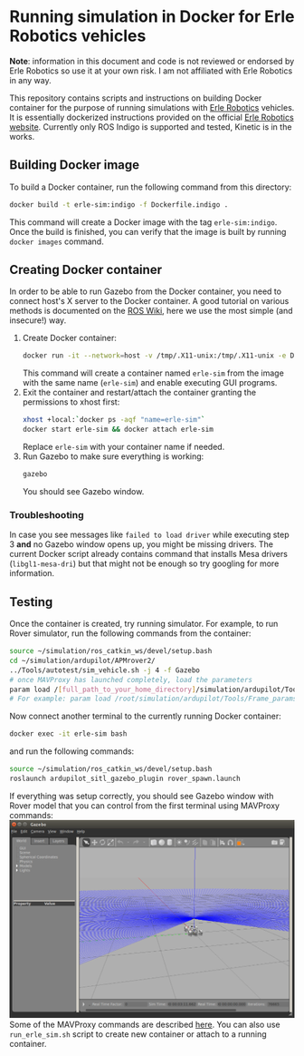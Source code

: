 # Running simulation in Docker for Erle Robotics vehicles
**Note**: information in this document and code is not reviewed or endorsed by Erle Robotics so use it at your own risk. I am not affiliated with Erle Robotics in any way.

This repository contains scripts and instructions on building Docker container for the purpose of running simulations with [Erle Robotics](http://erlerobotics.com/) vehicles. It is essentially dockerized instructions provided on the official  [Erle Robotics website](http://docs.erlerobotics.com/simulation). Currently only ROS Indigo is supported and tested, Kinetic is in the works.

## Building Docker image
To build a Docker container, run the following command from this directory:
```sh
docker build -t erle-sim:indigo -f Dockerfile.indigo .
```
This command will create a Docker image with the tag ```erle-sim:indigo```. Once the build is finished, you can verify that the image is built by running ```docker images``` command.

## Creating Docker container
In order to be able to run Gazebo from the Docker container, you need to connect host's X server to the Docker container. A good tutorial on various methods is documented on the [ROS Wiki](http://wiki.ros.org/docker/Tutorials/GUI), here we use the most simple (and insecure!) way.
1. Create Docker container:
    ```sh
    docker run -it --network=host -v /tmp/.X11-unix:/tmp/.X11-unix -e DISPLAY=unix${DISPLAY} --name=erle-sim erle-sim:indigo bash
    ```
    This command will create a container named ```erle-sim``` from the image with the same name (```erle-sim```) and enable executing GUI programs.
2. Exit the container and restart/attach the container granting the permissions to xhost first:
    ```sh
    xhost +local:`docker ps -aqf "name=erle-sim"`
    docker start erle-sim && docker attach erle-sim
    ```
    Replace ```erle-sim``` with your container name if needed.
3. Run Gazebo to make sure everything is working:
    ```sh
    gazebo
    ```
    You should see Gazebo window.
### Troubleshooting
In case you see messages like ```failed to load driver``` while executing step 3 **and** no Gazebo window opens up, you might be missing drivers. The current Docker script already contains command that installs Mesa drivers (```libgl1-mesa-dri```) but that might not be enough so try googling for more information.
## Testing
Once the container is created, try running simulator. For example, to run Rover simulator, run the following commands from the container:
```sh
source ~/simulation/ros_catkin_ws/devel/setup.bash
cd ~/simulation/ardupilot/APMrover2/
../Tools/autotest/sim_vehicle.sh -j 4 -f Gazebo
# once MAVProxy has launched completely, load the parameters
param load /[full_path_to_your_home_directory]/simulation/ardupilot/Tools/Frame_params/3DR_Rover.param
# For example: param load /root/simulation/ardupilot/Tools/Frame_params/3DR_Rover.param
```
Now connect another terminal to the currently running Docker container:
```sh
docker exec -it erle-sim bash
```
and run the following commands: 
```sh
source ~/simulation/ros_catkin_ws/devel/setup.bash
roslaunch ardupilot_sitl_gazebo_plugin rover_spawn.launch
```
If everything was setup correctly, you should see Gazebo window with Rover model that you can control from the first terminal using MAVProxy commands:
![Gazebo Erle Rover](./images/gazebo.png)
Some of the MAVProxy commands are described [here](http://docs.erlerobotics.com/simulation/vehicles/erle_rover/tutorial_1).
You can also use ```run_erle_sim.sh``` script to create new container or attach to a running container.